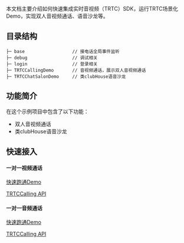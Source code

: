 本文档主要介绍如何快速集成实时音视频（TRTC）SDK，运行TRTC场景化Demo，实现双人音视频通话、语音沙龙等。

## 目录结构

```
├─ base                  // 接电话全局事件监听
├─ debug                 // 调试相关
├─ login                 // 登录相关
├─ TRTCCallingDemo       // 音视频通话，展示双人音视频通话
├─ TRTCChatSalonDemo     // 类clubHouse语音沙龙
```

## 功能简介

在这个示例项目中包含了以下功能：

- 双人音视频通话
- 类clubHouse语音沙龙

## 快速接入

#### 一对一视频通话
[快速跑通Demo](https://cloud.tencent.com/document/product/647/56295)

[TRTCCalling API](https://cloud.tencent.com/document/product/647/56296)

#### 一对一音频通话
[快速跑通Demo](https://cloud.tencent.com/document/product/647/56293)

[TRTCCalling API](https://cloud.tencent.com/document/product/647/56292)